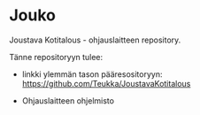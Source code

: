 # Jouko
Joustava Kotitalous - ohjauslaitteen repository.

Tänne repositoryyn tulee:
- linkki ylemmän tason pääresositoryyn: https://github.com/Teukka/JoustavaKotitalous 

- Ohjauslaitteen ohjelmisto
